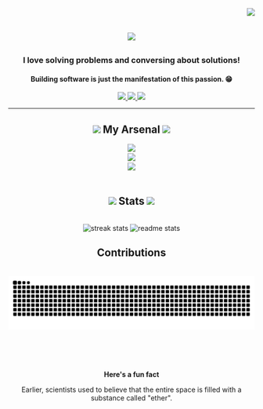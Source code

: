 <img align="right" src="https://visitor-badge.laobi.icu/badge?page_id=suryaanshrai.suryaanshrai" />

<h1 align="center">
    <img src="https://readme-typing-svg.herokuapp.com/?font=Righteous&size=35&center=true&vCenter=true&width=500&height=70&duration=4000&lines=Yo!+%F0%9F%A4%98;+I+am+Suryaansh+Rai;A%20budding+Software+Engineer;" />
</h1>

<h3 align="center">I love solving problems and conversing about solutions!</h3>
<h4 align="center">Building software is just the manifestation of this passion. 😁</h4>

<div align="center">

 </div>

 <div align="center"> 
  <a href="mailto:suryaanshrai@gmail.com">
    <img src="https://img.shields.io/badge/Gmail-333333?style=for-the-badge&logo=gmail&logoColor=red" />
  </a>
  <a href="https://linkedin.com/in/suryaansh-rai" target="_blank">
    <img src="https://img.shields.io/badge/LinkedIn-0077B5?style=for-the-badge&logo=linkedin&logoColor=white" target="_blank" />
  </a>
  <a href="https://x.com/suryaanshrai" target="_blank">
     <img src="https://img.shields.io/badge/Twitter-111111?style=for-the-badge&logo=x&logoColor=white" target="_blank" />
  </a>
</div>




 <hr/>
    <h2 align="center">
        <img src = "https://media2.giphy.com/media/QssGEmpkyEOhBCb7e1/giphy.gif?cid=ecf05e47a0n3gi1bfqntqmob8g9aid1oyj2wr3ds3mg700bl&rid=giphy.gif" width = 16px>
        My Arsenal
        <img src = "https://media2.giphy.com/media/QssGEmpkyEOhBCb7e1/giphy.gif?cid=ecf05e47a0n3gi1bfqntqmob8g9aid1oyj2wr3ds3mg700bl&rid=giphy.gif" width = 16px>
    </h2>


<div align="center">
    <img src="https://skillicons.dev/icons?i=python,javascript,c,cpp,mysql" /><br>
    <img src="https://skillicons.dev/icons?i=django,flask,fastapi" /><br>
    <img src="https://skillicons.dev/icons?i=git,github,docker,ubuntu,bash,vscode,stackoverflow" /><br>
</div>

<br/>




<h2 align="center"><img src="https://media.giphy.com/media/iY8CRBdQXODJSCERIr/giphy.gif" width="24"> Stats <img src="https://media.giphy.com/media/iY8CRBdQXODJSCERIr/giphy.gif" width="24"></h2>
<br>
<div align=center>
  <img width=390 src="https://github-readme-streak-stats-salesp07.vercel.app/?user=suryaanshrai&count_private=true&theme=react&border_radius=10" alt="streak stats"/>    
  <img width=390 src="https://github-readme-stats-salesp07.vercel.app/api?username=suryaanshrai&count_private=true&show_icons=true&theme=react&rank_icon=github&border_radius=10" alt="readme stats" />
<!--   <img width=325 align="center" src="https://github-readme-stats-salesp07.vercel.app/api/top-langs/?username=suryaanshrai&hide=HTML&langs_count=8&layout=compact&theme=react&border_radius=10&size_weight=0.5&count_weight=0.5&exclude_repo=github-readme-stats" alt="top langs" /> -->
</div>





<div align="center">
  <h2>Contributions</h2>
  <br>
  <img alt="snake eating my contributions" src="https://raw.githubusercontent.com/suryaanshrai/suryaanshrai/output/github-contribution-grid-snake.svg" />
  
  <br/><br/><br/>
</div>

<div align="center">
    <p>
        <b>Here's a fun fact</b>
    </p>
    Earlier, scientists used to believe that the entire space is filled with a substance called "ether".
</div>
